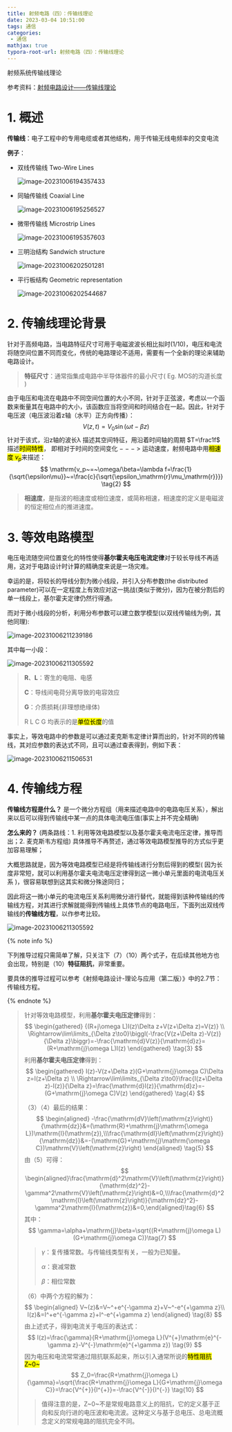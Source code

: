 ```yaml
---
title: 射频电路（四）：传输线理论
date: 2023-03-04 10:51:00
tags: 通信
categories:
 - 通信
mathjax: true
typora-root-url: 射频电路（四）：传输线理论
---
```


射频系统传输线理论

<!--more-->

参考资料：[射频电路设计——传输线理论](https://blog.csdn.net/weixin_43784055/article/details/122136730)

# 1. 概述

**传输线**：电子工程中的专用电缆或者其他结构，用于传输无线电频率的交变电流

**例子**：

- 双线传输线 Two-Wire Lines

  ![image-20231006194357433](image-20231006194357433.png)

- 同轴传输线 Coaxial Line

  ![image-20231006195256527](image-20231006195256527.png)

- 微带传输线 Microstrip Lines

  ![image-20231006195357603](image-20231006195357603.png)
  
- 三明治结构 Sandwich structure

  ![image-20231006202501281](image-20231006202501281.png)
  
- 平行板结构 Geometric representation

  ![image-20231006202544687](image-20231006202544687.png)

# 2. 传输线理论背景

针对于高频电路，当电路特征尺寸可用于电磁波波长相比拟时(1/10)，电压和电流将随空间位置不同而变化，传统的电路理论不适用，需要有一个全新的理论来辅助电路设计。

> **特征尺寸**：通常指集成电路中半导体器件的最小尺寸( Eg. MOS的沟道长度 )

由于电压和电流在电路中不同空间位置的大小不同，针对于正弦波，考虑以一个函数来衡量其在电路中的大小，该函数应当将空间和时间结合在一起。因此，针对于电压波（电压波沿着z轴（水平）正方向传播）：
$$
 V( z, t)= V_0\sin( \omega t-βz) 
 \tag{1}
$$
针对于该式，沿z轴的波长λ 描述其空间特征，用沿着时间轴的周期 $T=\frac1f$ 描述<mark>时间特性</mark>， 即相对于时间的空间变化 − − − > 运动速度，射频电路中用<mark>相速度 $v_p$</mark>来描述：
$$
\mathrm{v_p~=~\omega/\beta=\lambda f=\frac{1}{\sqrt{\epsilon\mu}}~=\frac{c}{\sqrt{\epsilon_\mathrm{r}\mu_\mathrm{r}}}} 
\tag{2}
$$

> **相速度**，是指波的相速度或相位速度，或简称相速，相速度的定义是电磁波的恒定相位点的推进速度。

# 3. 等效电路模型

电压电流随空间位置变化的特性使得**基尔霍夫电压电流定律**对于较长导线不再适用，这对于电路设计时计算的精确度来说是一场灾难。

幸运的是，将较长的导线分割为微小线段，并引入分布参数(the distributed parameter)可以在一定程度上有效应对这一挑战(类似于微分)，因为在被分割后的单一线段上，基尔霍夫定律仍然行得通。

而对于微小线段的分析，利用分布参数可以建立数学模型(以双线传输线为例，其他同理):

![image-20231006211239186](image-20231006211239186.png)

其中每一小段：

![image-20231006211305592](image-20231006211305592.png)

> **R**、**L**：寄生的电阻、电感
>
> **C**：导线间电荷分离导致的电容效应
>
> **G**：介质损耗(非理想绝缘体)
>
> R L C G 均表示的是<mark>单位长度</mark>的值

事实上，等效电路中的参数是可以通过麦克斯韦定律计算而出的，针对不同的传输线，其对应参数的表达式不同，且可以通过查表得到，例如下表：

![image-20231006211506531](image-20231006211506531.png)

# 4. 传输线方程

**传输线方程是什么？** 是一个微分方程组（用来描述电路中的电路电压关系），解出来以后可以得到传输线中某一点的具体电流电压值(事实上并不完全精确)

**怎么来的？** (两条路线：1. 利用等效电路模型以及基尔霍夫电流电压定律，推导而出；2. 麦克斯韦方程组)
具体推导不再赘述，通过等效电路模型推导的方式似乎更加容易理解；

大概思路就是，因为等效电路模型已经是将传输线进行分割后得到的模型( 因为长度非常短，就可以利用基尔霍夫电流电压定律得到这一微小单元里面的电流电压关系 )，很容易联想到这其实和微分殊途同归；

因此将这一微小单元的电流电压关系利用微分进行替代，就能得到该种传输线的传输线方程，对其进行求解就能得到传输线上具体节点的电路电压，下面列出双线传输线的**传输线方程**，以作参考比较。

![image-20231006211305592](image-20231006211305592.png)

{% note info %}

下列推导过程只需简单了解，只关注下（7）（10）两个式子，在后续其他地方也会出现，特别是（10）**特征阻抗**，非常重要。

要具体的推导过程可以参考《射频电路设计-理论与应用（第二版）》中的2.7节：传输线方程。

{% endnote %}

> 针对等效电路模型，利用**基尔霍夫电压定律**得到：
> $$
> \begin{gathered}
> {(R+j\omega L)I(z)\Delta z+V(z+\Delta z)=V(z)} \\
> \Rightarrow\lim\limits_{\Delta z\to0}\biggl(-\frac{V(z+\Delta z)-V(z)}{\Delta z}\biggr)=-\frac{\mathrm{d}V(z)}{\mathrm{d}z}=(R+\mathrm{j}\omega L)I(z)
> \end{gathered}
> \tag{3}
> $$
> 利用**基尔霍夫电压定律**得到：
> $$
> \begin{gathered}
> I(z)-V(z+\Delta z)(G+\mathrm{j}\omega C)\Delta z=I(z+\Delta z) \\
> \Rightarrow\lim\limits_{\Delta z\to0}\frac{I(z+\Delta z)-I(z)}{\Delta z}=\frac{\mathrm{d}I(z)}{\mathrm{d}z}=-(G+\mathrm{j}\omega C)V(z)
> \end{gathered}
> \tag{4}
> $$
>
>
> （3）（4）最后的结果：
> $$
> \begin{aligned}
> -\frac{\mathrm{dV}\left(\mathrm{z}\right)}{\mathrm{dz}}&=(\mathrm{R}+\mathrm{j}\mathrm{\omega L})\mathrm{I}(\mathrm{z}),\\\frac{\mathrm{dI}\left(\mathrm{z}\right)}{\mathrm{dz}}&=-(\mathrm{G}+\mathrm{j}\mathrm{\omega C})\mathrm{V}\left(\mathrm{z}\right)
> \end{aligned}
> \tag{5}
> $$
> 由（5）可得：
> $$
> \begin{aligned}\frac{\mathrm{d}^2\mathrm{V}\left(\mathrm{z}\right)}{\mathrm{dz}^2}-\gamma^2\mathrm{V}\left(\mathrm{z}\right)&=0,\\\frac{\mathrm{d}^2\mathrm{I}\left(\mathrm{z}\right)}{\mathrm{dz}^2}-\gamma^2\mathrm{I}(\mathrm{z})&=0,\end{aligned}\tag{6}
> $$
> 其中：
> $$
> \gamma=\alpha+\mathrm{j}\beta=\sqrt{(R+\mathrm{j}\omega L)(G+\mathrm{j}\omega C)}\tag{7}
> $$
>
>
> > $\gamma$：复传播常数。与传输线类型有关，一般为已知量。
> >
> > $\alpha$：衰减常数
> >
> > $\beta$：相位常数
>
> （6）中两个方程的解为：
> $$
> \begin{aligned}
> V~(z)&=V~^+e^{-\gamma z}+V~^-e^{+\gamma z}\\
> I(z)&=I^+e^{-\gamma z}+I^-e^{+\gamma z}
> \end{aligned}
> \tag{8}
> $$
> 由上述式子，得到电流关于电压的表达式：
> $$
> I(z)=\frac{\gamma}{R+\mathrm{j}\omega L}(V^{+}\mathrm{e}^{-\gamma z}-V^{-}\mathrm{e}^{+\gamma z})
> \tag{9}
> $$
> 因为电压和电流常常通过阻抗联系起来，所以引入通常所说的<mark>特性阻抗Z~0~</mark>
> $$
> Z_0=\frac{R+\mathrm{j}\omega L}{\gamma}=\sqrt{\frac{R+\mathrm{j}\omega L}{G+\mathrm{j}\omega C}}=\frac{V^{+}}{I^{+}}=-\frac{V^{-}}{I^{-}}
> \tag{10}
> $$
>
> > 值得注意的是，Z~0~不是常规电路意义上的阻抗，它的定义基于正向和反向行进的电压波和电流波。这种定义与基于总电压、总电流概念定义的常规电路的阻抗完全不同。
>

